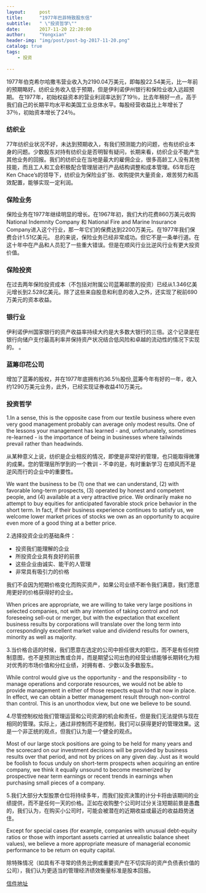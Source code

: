 ```yaml
---
layout:     post
title:      "1977年巴菲特致股东信"
subtitle:   " \"投资哲学\""
date:       2017-11-20 22:20:00
author:     "Yongxian"
header-img: "img/post/post-bg-2017-11-20.png"
catalog: true
tags:
    - 投资
    
---
```


1977年伯克希尔哈撒韦营业收入为2190.04万美元，即每股22.54美元，比一年前的预期略好。纺织业务收入低于预期，但是伊利诺伊州银行和保险业收入远超预期。
在1977年，初始权益资本的营业利润率达到了19％，比去年稍好一点，高于我们自己的长期平均水平和美国工业总体水平。每股经营收益比上年增长了37％，初始资本增长了24％。

### 纺织业
77年纺织业状况不好，未达到预期收入，有我们预测能力的问题，也有纺织业本身的问题。少数股东对持有纺织业是否明智有疑问，长期来看，纺织企业不能产生其他业务的回报。我们的纺织业在当地是最大的雇佣企业，很多高龄工人没有其他技能，而且工人和工会积极配合管理层进行产品结构调整和成本管理。65年后在Ken Chace’s的领导下，纺织业为保险业扩张、收购提供大量资金，艰苦努力和高效配置，能够实现一定利润。

### 保险业务
保险业务在1977年继续明显的增长。在1967年初，我们大约花费860万美元收购National Indemnity Company 和 National Fire and Marine Insurance Company进入这个行业，那一年它们的保费达到2200万美元。在1977年我们保费合计1.51亿美元。
总的来说，保险业务已经非常成功。但它不是一条单行道。在这十年中在产品和人员犯了一些重大错误。但是在顺风行业比逆风行业有更大投资价值。

### 保险投资
在过去两年保险投资成本（不包括对附属公司蓝筹邮票的投资）已经从1.346亿美元增长到2.528亿美元。除了这些来自股息和利息的收入之外，还实现了税前690万美元的资本收益。

### 银行业
伊利诺伊州国家银行的资产收益率持续大约是大多数大银行的三倍。这个记录是在银行向储户支付最高利率并保持资产状况结合低风险和卓越的流动性的情况下实现的。
。 
### 蓝筹印花公司
增加了蓝筹的股权，并在1977年底拥有约36.5％股份,蓝筹今年有好的一年，收入约1290万美元业务，此外，已经实现证券收益410万美元。

### 投资哲学
1.In a sense, this is the opposite case from our textile business where even very good management probably can average only modest results.  One of the lessons your management has learned - and, unfortunately, sometimes re-learned - is the importance of being in businesses where tailwinds prevail rather than headwinds.

从某种意义上说，纺织是企业相反的情况，即使是非常好的管理，也只能取得微薄的成果。您的管理层所学到的一个教训 - 不幸的是，有时重新学习 在顺风而不是逆风而行的企业中的重要性。

We want the business to be (1) one that we can understand, (2) with favorable long-term prospects, (3) operated by honest and competent people, and (4) available at a very attractive price. We ordinarily make no attempt to buy equities for anticipated favorable stock price behavior in the short term. In fact, if their business experience continues to satisfy us, we welcome lower market prices of stocks we own as an opportunity to acquire even more of a good thing at a better price.

2.选择投资企业的基础条件：

- 投资我们能理解的企业
- 所投资企业具有良好的前景
- 这些企业由诚实、能干的人管理
- 非常具有吸引力的价格

我们不会因为短期价格变化而购买资产，如果公司业绩不断令我们满意，我们愿意用更好的价格获得好的企业。

When prices are appropriate, we are willing to take very large positions in selected companies, not with any intention of taking control and not foreseeing sell-out or merger, but with the expectation that excellent business results by corporations will translate over the long term into correspondingly excellent market value and dividend results for owners, minority as well as majority.

3.当价格合适的时候，我们愿意在选定的公司中担任很大的职位，而不是有任何控制意图，也不是预测出售或合并，而是期望公司出色的经营业绩能够长期转化为相对优秀的市场价值和分红业绩，对拥有者、少数以及多数股东。

While control would give us the opportunity - and the 
responsibility - to manage operations and corporate resources, we 
would not be able to provide management in either of those 
respects equal to that now in place. In effect, we can obtain a 
better management result through non-control than control. This 
is an unorthodox view, but one we believe to be sound.

4.尽管控制权给我们管理运营和公司资源的机会和责任，但是我们无法提供与现在相同的管理。实际上，通过非控制而不是控制，我们可以获得更好的管理效果。这是一个非正统的观点，但我们认为是一个健全的观点。

Most of our large stock positions are going to be held for many years and the scorecard on our investment decisions will be provided by business results over that period, and not by prices on any given day. Just as it would be foolish to focus unduly on short-term prospects when acquiring an entire company, we think it equally unsound to become mesmerized by prospective near term earnings or recent trends in earnings when purchasing small pieces of a company.

5.我们大部分大型股票仓位将持续多年，而我们投资决策的计分卡将由该期间的业绩提供，而不是任何一天的价格。正如在收购整个公司时过分关注短期前景是愚蠢的，我们认为，在购买小公司时，可能会被潜在的近期收益或最近的收益趋势迷住。

Except for special cases (for example, companies with unusual debt-equity ratios or those with important assets carried at unrealistic balance sheet values), we believe a more appropriate measure of managerial economic performance to be return on equity capital. 

除特殊情况（如具有不寻常的债务比例或重要资产在不切实际的资产负债表价值的公司），我们认为更适当的管理经济绩效衡量标准是股本回报。

[信件地址](http://www.berkshirehathaway.com/letters/1977.html)
